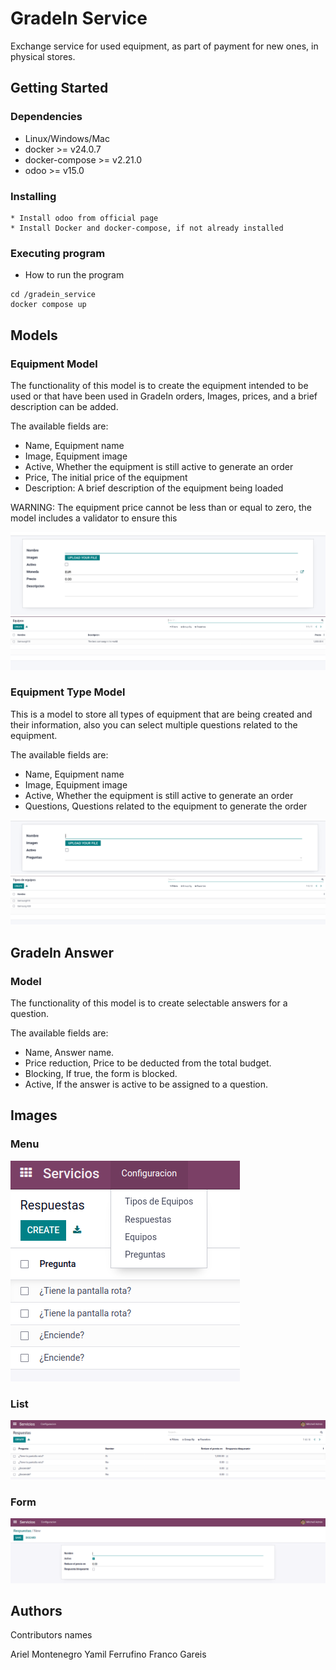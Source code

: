 
# GradeIn Service

Exchange service for used equipment, as part of payment for new ones, in physical stores.

## Getting Started

### Dependencies

* Linux/Windows/Mac
* docker >= v24.0.7
* docker-compose >= v2.21.0
* odoo >= v15.0

### Installing

```
* Install odoo from official page
* Install Docker and docker-compose, if not already installed
```

### Executing program

* How to run the program
```
cd /gradein_service
docker compose up
```

## Models

### Equipment Model

The functionality of this model is to create the equipment intended to be used or that have been used in GradeIn orders, Images, prices, and a brief description can be added.

The available fields are:

- Name, Equipment name
- Image, Equipment image
- Active, Whether the equipment is still active to generate an order
- Price, The initial price of the equipment
- Description: A brief description of the equipment being loaded

WARNING: The equipment price cannot be less than or equal to zero, the model includes a validator to ensure this

![Equipment Form](/addons/gradein/images/equipment_form.png?raw=true)
![Equipment Tree](/addons/gradein/images/equipment_tree.png?raw=true)

### Equipment Type Model

This is a model to store all types of equipment that are being created and their information, also you can select multiple questions related to the equipment.

The available fields are:

- Name, Equipment name
- Image, Equipment image
- Active, Whether the equipment is still active to generate an order
- Questions, Questions related to the equipment to generate the order

![Equipment Type Form](/addons/gradein/images/equipment_type_form.png?raw=true)
![Equipment Type Tree](/addons/gradein/images/equipment_type_tree.png?raw=true)

## GradeIn Answer

### Model

The functionality of this model is to create selectable answers for a question.

The available fields are:

- Name, Answer name.
- Price reduction, Price to be deducted from the total budget.
- Blocking, If true, the form is blocked.
- Active, If the answer is active to be assigned to a question.

## Images

### Menu
![Equipment Type Form](/addons/gradein/images/gradein_answer/gradein_answer_menu.png?raw=true)
### List
![Equipment Type Form](/addons/gradein/images/gradein_answer/gradein_answer_view_tree.png?raw=true)
### Form
![Equipment Type Form](/addons/gradein/images/gradein_answer/gradein_answer_view_form.png?raw=true)

## Authors

Contributors names

Ariel Montenegro
Yamil Ferrufino
Franco Gareis